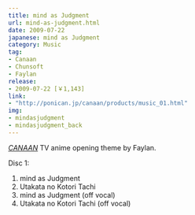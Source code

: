 ```yaml
---
title: mind as Judgment
url: mind-as-judgment.html
date: 2009-07-22
japanese: mind as Judgment
category: Music
tag:
- Canaan
- Chunsoft
- Faylan
release:
- 2009-07-22 [￥1,143]
link:
- "http://ponican.jp/canaan/products/music_01.html"
img:
- mindasjudgment
- mindasjudgment_back
---
```


[*CANAAN*](canaan-1.html) TV anime opening theme by Faylan.

Disc 1:
<ol>
  <li>mind as Judgment</li>
  <li title="泡沫の小鳥達">Utakata no Kotori Tachi</li>
  <li>mind as Judgment (off vocal)</li>
  <li title="泡沫の小鳥達 (off vocal)">Utakata no Kotori Tachi (off vocal)</li>
</ol>